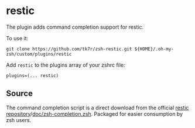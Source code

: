 # restic

The plugin adds command completion support for restic.

To use it:
```
git clone https://github.com/tk7r/zsh-restic.git ${HOME}/.oh-my-zsh/custom/plugins/restic
```
Add `restic` to the plugins array of your zshrc file:
```
plugins=(... restic)
```

## Source

The command completion script is a direct download from the official [restic repository](https://github.com/restic/restic)/[doc/zsh-completion.zsh](https://github.com/restic/restic/blob/master/doc/zsh-completion.zsh). Packaged for easier consumption by zsh users.
